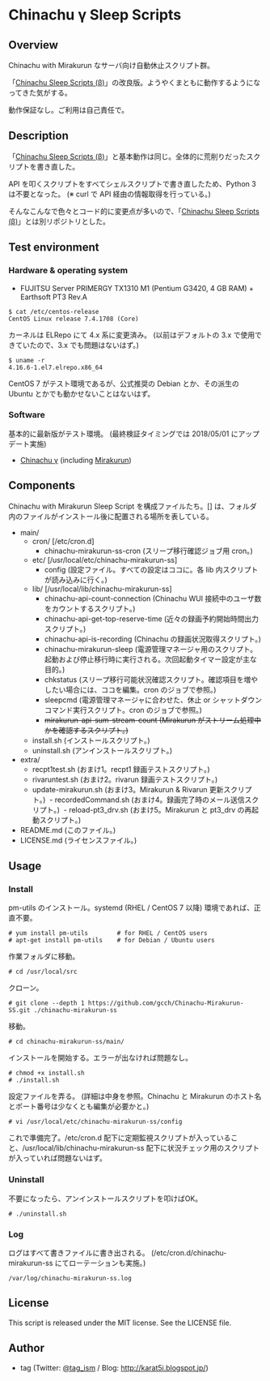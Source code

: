 # Chinachu γ Sleep Scripts

## Overview

Chinachu with Mirakurun なサーバ向け自動休止スクリプト群。

「[Chinachu Sleep Scripts (β)](https://github.com/gcch/Chinachu-Sleep-Scripts "GitHub - gcch/Chinachu-Sleep-Scripts")」の改良版。ようやくまともに動作するようになってきた気がする。

動作保証なし。ご利用は自己責任で。


## Description

「[Chinachu Sleep Scripts (β)](https://github.com/gcch/Chinachu-Sleep-Scripts "GitHub - gcch/Chinachu-Sleep-Scripts")」と基本動作は同じ。全体的に荒削りだったスクリプトを書き直した。

API を叩くスクリプトをすべてシェルスクリプトで書き直したため、Python 3 は不要となった。 (※ curl で API 経由の情報取得を行っている。)

そんなこんなで色々とコード的に変更点が多いので、「[Chinachu Sleep Scripts (β)](https://github.com/gcch/Chinachu-Sleep-Scripts "GitHub - gcch/Chinachu-Sleep-Scripts")」とは別リポジトリとした。


## Test environment

### Hardware & operating system

* FUJITSU Server PRIMERGY TX1310 M1 (Pentium G3420, 4 GB RAM) + Earthsoft PT3 Rev.A

```
$ cat /etc/centos-release
CentOS Linux release 7.4.1708 (Core)
```

カーネルは ELRepo にて 4.x 系に変更済み。 (以前はデフォルトの 3.x で使用できていたので、3.x でも問題はないはず。)
```
$ uname -r
4.16.6-1.el7.elrepo.x86_64
```

CentOS 7 がテスト環境であるが、公式推奨の Debian とか、その派生の Ubuntu とかでも動かせないことはないはず。

### Software
基本的に最新版がテスト環境。 (最終検証タイミングでは 2018/05/01 にアップデート実施)

- [Chinachu γ](https://github.com/Chinachu/Chinachu "GitHub - Chinachu/Chinachu: Most Lovely DVR Software in Japan.") (including [Mirakurun](https://github.com/Chinachu/Mirakurun "GitHub - Chinachu/Mirakurun: A Modern DTV Tuner Server Service."))


## Components

Chinachu with Mirakurun Sleep Script を構成ファイルたち。[] は、フォルダ内のファイルがインストール後に配置される場所を表している。

- main/
  - cron/ [/etc/cron.d]
    - chinachu-mirakurun-ss-cron (スリープ移行確認ジョブ用 cron。)
  - etc/ [/usr/local/etc/chinachu-mirakurun-ss]
    - config (設定ファイル。すべての設定はココに。各 lib 内スクリプトが読み込みに行く。)
  - lib/ [/usr/local/lib/chinachu-mirakurun-ss]
    - chinachu-api-count-connection (Chinachu WUI 接続中のユーザ数をカウントするスクリプト。)
    - chinachu-api-get-top-reserve-time (近々の録画予約開始時間出力スクリプト。)
    - chinachu-api-is-recording (Chinachu の録画状況取得スクリプト。)
    - chinachu-mirakurun-sleep (電源管理マネージャ用のスクリプト。起動および停止移行時に実行される。次回起動タイマー設定が主な目的。)
    - chkstatus (スリープ移行可能状況確認スクリプト。確認項目を増やしたい場合には、ココを編集。cron のジョブで参照。)
    - sleepcmd (電源管理マネージャに合わせた、休止 or シャットダウンコマンド実行スクリプト。cron のジョブで参照。)
    - ~~mirakurun-api-sum-stream-count (Mirakurun がストリーム処理中かを確認するスクリプト。)~~
  - install.sh (インストールスクリプト。)
  - uninstall.sh (アンインストールスクリプト。)
- extra/
  - recpt1test.sh (おまけ1。recpt1 録画テストスクリプト。)
  - rivaruntest.sh (おまけ2。rivarun 録画テストスクリプト。)
  - update-mirakurun.sh (おまけ3。Mirakurun & Rivarun 更新スクリプト。)
  - recordedCommand.sh (おまけ4。録画完了時のメール送信スクリプト。)
  - reload-pt3_drv.sh (おまけ5。Mirakurun と pt3_drv の再起動スクリプト。)
- README.md (このファイル。)
- LICENSE.md (ライセンスファイル。)


## Usage

### Install

pm-utils のインストール。systemd (RHEL / CentOS 7 以降) 環境であれば、正直不要。

```
# yum install pm-utils        # for RHEL / CentOS users
# apt-get install pm-utils    # for Debian / Ubuntu users
```

作業フォルダに移動。

```
# cd /usr/local/src
```

クローン。

```
# git clone --depth 1 https://github.com/gcch/Chinachu-Mirakurun-SS.git ./chinachu-mirakurun-ss
```

移動。

```
# cd chinachu-mirakurun-ss/main/
```

インストールを開始する。エラーが出なければ問題なし。

```
# chmod +x install.sh
# ./install.sh
```

設定ファイルを弄る。 (詳細は中身を参照。Chinachu と Mirakurun のホスト名とポート番号は少なくとも編集が必要かと。)

```
# vi /usr/local/etc/chinachu-mirakurun-ss/config
```

これで準備完了。/etc/cron.d 配下に定期監視スクリプトが入っていること、/usr/local/lib/chinachu-mirakurun-ss 配下に状況チェック用のスクリプトが入っていれば問題ないはず。

### Uninstall

不要になったら、アンインストールスクリプトを叩けばOK。

```
# ./uninstall.sh
```

### Log
ログはすべて書きファイルに書き出される。 (/etc/cron.d/chinachu-mirakurun-ss にてローテーションも実施。)

```
/var/log/chinachu-mirakurun-ss.log
```

## License
This script is released under the MIT license. See the LICENSE file.


## Author
* tag (Twitter: [@tag_ism](https://twitter.com/tag_ism "tag (@tag_ism) | Twitter") / Blog: http://karat5i.blogspot.jp/)
